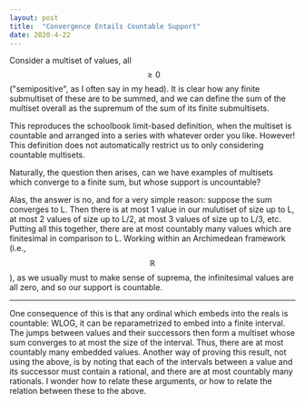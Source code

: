 ```yaml
---
layout: post
title:  "Convergence Entails Countable Support"
date: 2020-4-22
---
```

Consider a multiset of values, all $$\geq 0$$ ("semipositive", as I often say in my head). It is clear how any finite submultiset of these are to be summed, and we can define the sum of the multiset overall as the supremum of the sum of its finite submultisets.

This reproduces the schoolbook limit-based definition, when the multiset is countable and arranged into a series with whatever order you like. However! This definition does not automatically restrict us to only considering countable multisets.

Naturally, the question then arises, can we have examples of multisets which converge to a finite sum, but whose support is uncountable?

Alas, the answer is no, and for a very simple reason: suppose the sum converges to L. Then there is at most 1 value in our mulutiset of size up to L, at most 2 values of size up to L/2, at most 3 values of size up to L/3, etc. Putting all this together, there are at most countably many values which are finitesimal in comparison to L. Working within an Archimedean framework (i.e., $$\mathbb{R}$$), as we usually must to make sense of suprema, the infinitesimal values are all zero, and so our support is countable.

***

One consequence of this is that any ordinal which embeds into the reals is countable: WLOG, it can be reparametrized to embed into a finite interval. The jumps between values and their successors then form a multiset whose sum converges to at most the size of the interval. Thus, there are at most countably many embedded values. Another way of proving this result, not using the above, is by noting that each of the intervals between a value and its successor must contain a rational, and there are at most countably many rationals. I wonder how to relate these arguments, or how to relate the relation between these to the above.